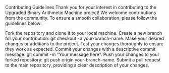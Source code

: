 Contributing Guidelines
Thank you for your interest in contributing to the Upgraded Binary Arithmetic Machine project! We welcome contributions from the community. To ensure a smooth collaboration, please follow the guidelines below:

Fork the repository and clone it to your local machine.
Create a new branch for your contribution: git checkout -b your-branch-name.
Make your desired changes or additions to the project.
Test your changes thoroughly to ensure they work as expected.
Commit your changes with a descriptive commit message: git commit -m "Your message here".
Push your changes to your forked repository: git push origin your-branch-name.
Submit a pull request to the main repository, providing a clear description of your changes.
